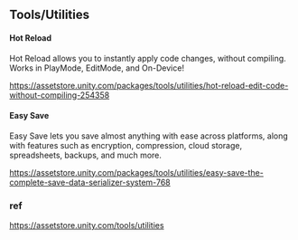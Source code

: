 ## Tools/Utilities

#### Hot Reload
Hot Reload allows you to instantly apply code changes, without compiling. Works in PlayMode, EditMode, and On-Device! 

https://assetstore.unity.com/packages/tools/utilities/hot-reload-edit-code-without-compiling-254358

#### Easy Save
Easy Save lets you save almost anything with ease across platforms, along with features such as encryption, compression, cloud storage, spreadsheets, backups, and much more.


https://assetstore.unity.com/packages/tools/utilities/easy-save-the-complete-save-data-serializer-system-768




### ref 
https://assetstore.unity.com/tools/utilities
